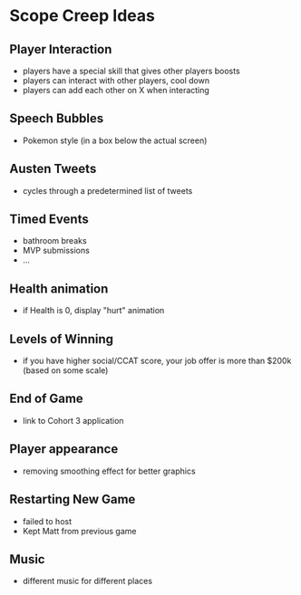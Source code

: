 # Scope Creep Ideas

## Player Interaction
- players have a special skill that gives other players boosts
- players can interact with other players, cool down
- players can add each other on X when interacting

## Speech Bubbles
- Pokemon style (in a box below the actual screen)

## Austen Tweets
- cycles through a predetermined list of tweets

## Timed Events
- bathroom breaks
- MVP submissions
- ...

## Health animation
- if Health is 0, display "hurt" animation

## Levels of Winning
- if you have higher social/CCAT score, your job offer is more than $200k (based on some scale)

## End of Game
- link to Cohort 3 application

## Player appearance
- removing smoothing effect for better graphics

## Restarting New Game
- failed to host
- Kept Matt from previous game

## Music
- different music for different places